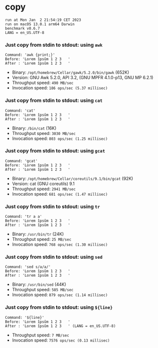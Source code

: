# copy
 
    run at Mon Jan  2 21:54:19 CET 2023
    run on macOS 13.0.1 arm64 Darwin
    benchmark v0.6.7
    LANG = en_US.UTF-8
 
### Just copy from stdin to stdout: using `awk`
```shell
Command: 'awk {print;}'
Before: 'Lorem îpsûm 1 2 3   '
After : 'Lorem îpsûm 1 2 3   '
```
* Binary: `/opt/homebrew/Cellar/gawk/5.2.0/bin/gawk` (652K)
* Version: GNU Awk 5.2.0, API 3.2, (GNU MPFR 4.1.0-p13, GNU MP 6.2.1)
* Throughput speed: `490 MB/sec`
* Invocation speed: `186 ops/sec (5.37 millisec)`

### Just copy from stdin to stdout: using `cat`
```shell
Command: 'cat'
Before: 'Lorem îpsûm 1 2 3   '
After : 'Lorem îpsûm 1 2 3   '
```
* Binary: `/bin/cat` (16K)
* Throughput speed: `3030 MB/sec`
* Invocation speed: `803 ops/sec (1.25 millisec)`

### Just copy from stdin to stdout: using `gcat`
```shell
Command: 'gcat'
Before: 'Lorem îpsûm 1 2 3   '
After : 'Lorem îpsûm 1 2 3   '
```
* Binary: `/opt/homebrew/Cellar/coreutils/9.1/bin/gcat` (92K)
* Version: cat (GNU coreutils) 9.1
* Throughput speed: `2941 MB/sec`
* Invocation speed: `681 ops/sec (1.47 millisec)`

### Just copy from stdin to stdout: using `tr`
```shell
Command: 'tr a a'
Before: 'Lorem îpsûm 1 2 3   '
After : 'Lorem îpsûm 1 2 3   '
```
* Binary: `/usr/bin/tr` (24K)
* Throughput speed: `25 MB/sec`
* Invocation speed: `768 ops/sec (1.30 millisec)`

### Just copy from stdin to stdout: using `sed`
```shell
Command: 'sed s/a/a/'
Before: 'Lorem îpsûm 1 2 3   '
After : 'Lorem îpsûm 1 2 3   '
```
* Binary: `/usr/bin/sed` (44K)
* Throughput speed: `585 MB/sec`
* Invocation speed: `879 ops/sec (1.14 millisec)`

### Just copy from stdin to stdout: using `${line}`
```shell
Command: '${line}'
Before: 'Lorem îpsûm 1 2 3   '
After : 'Lorem îpsûm 1 2 3   ' (LANG = en_US.UTF-8)
```
* Throughput speed: `7 MB/sec`
* Invocation speed: `7576 ops/sec (0.13 millisec)`

